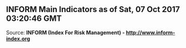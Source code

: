 ## INFORM Main Indicators as of Sat, 07 Oct 2017 03:20:46 GMT

Source: **INFORM (Index For Risk Management) - http://www.inform-index.org**